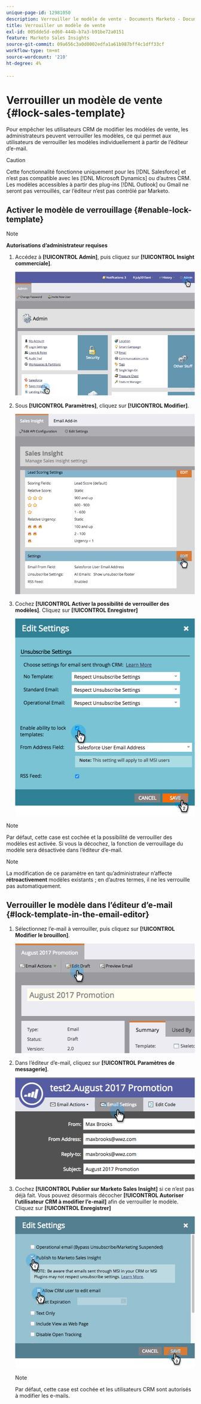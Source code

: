 ```yaml
---
unique-page-id: 12981050
description: Verrouiller le modèle de vente - Documents Marketo - Documentation du produit
title: Verrouiller un modèle de vente
exl-id: 005dde5d-ed60-444b-b7a3-b91be72a0151
feature: Marketo Sales Insights
source-git-commit: 09a656c3a0d0002edfa1a61b987bff4c1dff33cf
workflow-type: tm+mt
source-wordcount: '210'
ht-degree: 4%

---
```


# Verrouiller un modèle de vente {#lock-sales-template}

Pour empêcher les utilisateurs CRM de modifier les modèles de vente, les administrateurs peuvent verrouiller les modèles, ce qui permet aux utilisateurs de verrouiller les modèles individuellement à partir de l’éditeur d’e-mail.

>[!CAUTION]
>
>Cette fonctionnalité fonctionne uniquement pour les [!DNL Salesforce] et n’est pas compatible avec les [!DNL Microsoft Dynamics] ou d’autres CRM. Les modèles accessibles à partir des plug-ins [!DNL Outlook] ou Gmail ne seront pas verrouillés, car l’éditeur n’est pas contrôlé par Marketo.

## Activer le modèle de verrouillage {#enable-lock-template}

>[!NOTE]
>
>**Autorisations d’administrateur requises**

1. Accédez à **[!UICONTROL Admin]**, puis cliquez sur **[!UICONTROL Insight commerciale]**.

   ![](assets/1.png)

1. Sous **[!UICONTROL Paramètres]**, cliquez sur **[!UICONTROL Modifier]**.

   ![](assets/2.png)

1. Cochez **[!UICONTROL Activer la possibilité de verrouiller des modèles]**. Cliquez sur **[!UICONTROL Enregistrer]**

   ![](assets/image2017-10-9-8-3a19-3a45.png)

>[!NOTE]
>
>Par défaut, cette case est cochée et la possibilité de verrouiller des modèles est activée. Si vous la décochez, la fonction de verrouillage du modèle sera désactivée dans l’éditeur d’e-mail.

>[!NOTE]
>
>La modification de ce paramètre en tant qu’administrateur n’affecte **rétroactivement** modèles existants ; en d’autres termes, il ne les verrouille pas automatiquement.

## Verrouiller le modèle dans l’éditeur d’e-mail {#lock-template-in-the-email-editor}

1. Sélectionnez l’e-mail à verrouiller, puis cliquez sur **[!UICONTROL Modifier le brouillon]**.

   ![](assets/5.png)

1. Dans l’éditeur d’e-mail, cliquez sur **[!UICONTROL Paramètres de messagerie]**.

   ![](assets/6.png)

1. Cochez **[!UICONTROL Publier sur Marketo Sales Insight]** si ce n’est pas déjà fait. Vous pouvez désormais décocher **[!UICONTROL Autoriser l’utilisateur CRM à modifier l’e-mail]** afin de verrouiller le modèle. Cliquez sur **[!UICONTROL Enregistrer]**

   ![](assets/7.png)

   >[!NOTE]
   >
   >Par défaut, cette case est cochée et les utilisateurs CRM sont autorisés à modifier les e-mails.
